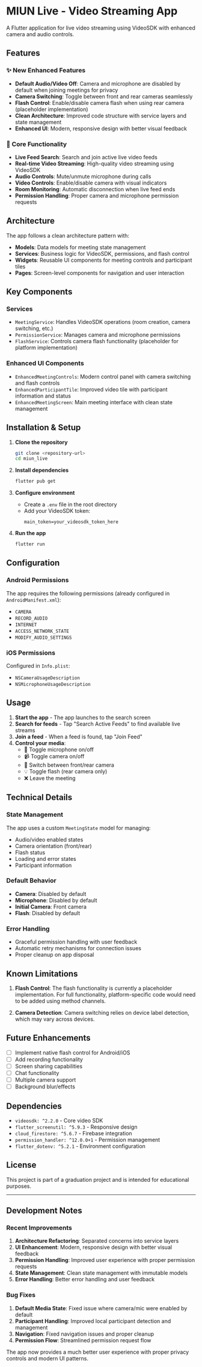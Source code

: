 # MIUN Live - Video Streaming App

A Flutter application for live video streaming using VideoSDK with enhanced camera and audio controls.

## Features

### ✨ New Enhanced Features

- **Default Audio/Video Off**: Camera and microphone are disabled by default when joining meetings for privacy
- **Camera Switching**: Toggle between front and rear cameras seamlessly
- **Flash Control**: Enable/disable camera flash when using rear camera (placeholder implementation)
- **Clean Architecture**: Improved code structure with service layers and state management
- **Enhanced UI**: Modern, responsive design with better visual feedback

### 🎥 Core Functionality

- **Live Feed Search**: Search and join active live video feeds
- **Real-time Video Streaming**: High-quality video streaming using VideoSDK
- **Audio Controls**: Mute/unmute microphone during calls
- **Video Controls**: Enable/disable camera with visual indicators
- **Room Monitoring**: Automatic disconnection when live feed ends
- **Permission Handling**: Proper camera and microphone permission requests

## Architecture

The app follows a clean architecture pattern with:

- **Models**: Data models for meeting state management
- **Services**: Business logic for VideoSDK, permissions, and flash control
- **Widgets**: Reusable UI components for meeting controls and participant tiles
- **Pages**: Screen-level components for navigation and user interaction

## Key Components

### Services
- `MeetingService`: Handles VideoSDK operations (room creation, camera switching, etc.)
- `PermissionService`: Manages camera and microphone permissions
- `FlashService`: Controls camera flash functionality (placeholder for platform implementation)

### Enhanced UI Components
- `EnhancedMeetingControls`: Modern control panel with camera switching and flash controls
- `EnhancedParticipantTile`: Improved video tile with participant information and status
- `EnhancedMeetingScreen`: Main meeting interface with clean state management

## Installation & Setup

1. **Clone the repository**
   ```bash
   git clone <repository-url>
   cd miun_live
   ```

2. **Install dependencies**
   ```bash
   flutter pub get
   ```

3. **Configure environment**
   - Create a `.env` file in the root directory
   - Add your VideoSDK token:
     ```
     main_token=your_videosdk_token_here
     ```

4. **Run the app**
   ```bash
   flutter run
   ```

## Configuration

### Android Permissions
The app requires the following permissions (already configured in `AndroidManifest.xml`):
- `CAMERA`
- `RECORD_AUDIO`
- `INTERNET`
- `ACCESS_NETWORK_STATE`
- `MODIFY_AUDIO_SETTINGS`

### iOS Permissions
Configured in `Info.plist`:
- `NSCameraUsageDescription`
- `NSMicrophoneUsageDescription`

## Usage

1. **Start the app** - The app launches to the search screen
2. **Search for feeds** - Tap "Search Active Feeds" to find available live streams
3. **Join a feed** - When a feed is found, tap "Join Feed"
4. **Control your media**:
   - 🎤 Toggle microphone on/off
   - 📹 Toggle camera on/off
   - 🔄 Switch between front/rear camera
   - 💡 Toggle flash (rear camera only)
   - ❌ Leave the meeting

## Technical Details

### State Management
The app uses a custom `MeetingState` model for managing:
- Audio/video enabled states
- Camera orientation (front/rear)
- Flash status
- Loading and error states
- Participant information

### Default Behavior
- **Camera**: Disabled by default
- **Microphone**: Disabled by default
- **Initial Camera**: Front camera
- **Flash**: Disabled by default

### Error Handling
- Graceful permission handling with user feedback
- Automatic retry mechanisms for connection issues
- Proper cleanup on app disposal

## Known Limitations

1. **Flash Control**: The flash functionality is currently a placeholder implementation. For full functionality, platform-specific code would need to be added using method channels.

2. **Camera Detection**: Camera switching relies on device label detection, which may vary across devices.

## Future Enhancements

- [ ] Implement native flash control for Android/iOS
- [ ] Add recording functionality
- [ ] Screen sharing capabilities
- [ ] Chat functionality
- [ ] Multiple camera support
- [ ] Background blur/effects

## Dependencies

- `videosdk: ^2.2.0` - Core video SDK
- `flutter_screenutil: ^5.9.3` - Responsive design
- `cloud_firestore: ^5.6.7` - Firebase integration
- `permission_handler: ^12.0.0+1` - Permission management
- `flutter_dotenv: ^5.2.1` - Environment configuration

## License

This project is part of a graduation project and is intended for educational purposes.

---

## Development Notes

### Recent Improvements

1. **Architecture Refactoring**: Separated concerns into service layers
2. **UI Enhancement**: Modern, responsive design with better visual feedback
3. **Permission Handling**: Improved user experience with proper permission requests
4. **State Management**: Clean state management with immutable models
5. **Error Handling**: Better error handling and user feedback

### Bug Fixes

1. **Default Media State**: Fixed issue where camera/mic were enabled by default
2. **Participant Handling**: Improved local participant detection and management
3. **Navigation**: Fixed navigation issues and proper cleanup
4. **Permission Flow**: Streamlined permission request flow

The app now provides a much better user experience with proper privacy controls and modern UI patterns.
